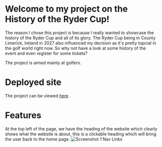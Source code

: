 # Welcome to my project on the History of the Ryder Cup! 

The reason I chose this project is because I really wanted to showcase the history of the Ryder Cup and all of its glory. The Ryder Cup being in County Limerick, Ireland in 2027 also influenced my decision as it's pretty topcial in the golf world right now. So why not have a look at some history of the event and even register for some tickets? 

The project is aimed mainly at golfers.

# Deployed site

The project can be viewed [here](https://drennan98.github.io/History-of-the-Ryder-Cup/) .

# Features 

At the top left of the page, we have the heading of the website which clearly shows what the website is about, this is a clickable heading which will bring the user back to the home page. ![Screenshot 1 Nav Links](https://github.com/Drennan98/History-of-the-Ryder-Cup/assets/148451426/625b28c2-8568-4b9e-b2c1-d8bd55f75112)
